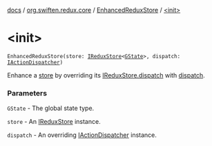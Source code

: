 [docs](../../index.md) / [org.swiften.redux.core](../index.md) / [EnhancedReduxStore](index.md) / [&lt;init&gt;](./-init-.md)

# &lt;init&gt;

`EnhancedReduxStore(store: `[`IReduxStore`](../-i-redux-store.md)`<`[`GState`](index.md#GState)`>, dispatch: `[`IActionDispatcher`](../-i-action-dispatcher.md)`)`

Enhance a [store](store.md) by overriding its [IReduxStore.dispatch](../-i-dispatcher-provider/dispatch.md) with [dispatch](dispatch.md).

### Parameters

`GState` - The global state type.

`store` - An [IReduxStore](../-i-redux-store.md) instance.

`dispatch` - An overriding [IActionDispatcher](../-i-action-dispatcher.md) instance.